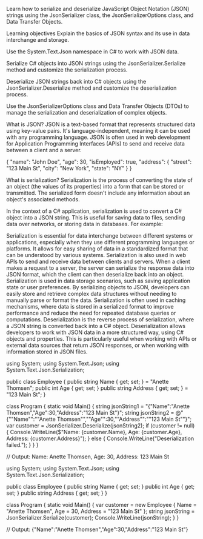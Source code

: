 Learn how to serialize and deserialize JavaScript Object Notation (JSON) strings using the JsonSerializer class, the JsonSerializerOptions class, and Data Transfer Objects.

Learning objectives
Explain the basics of JSON syntax and its use in data interchange and storage.

Use the System.Text.Json namespace in C# to work with JSON data.

Serialize C# objects into JSON strings using the JsonSerializer.Serialize method and customize the serialization process.

Deserialize JSON strings back into C# objects using the JsonSerializer.Deserialize method and customize the deserialization process.

Use the JsonSerializerOptions class and Data Transfer Objects (DTOs) to manage the serialization and deserialization of complex objects.

What is JSON?
JSON is a text-based format that represents structured data using key-value pairs. It's language-independent, meaning it can be used with any programming language. JSON is often used in web development for Application Programming Interfaces (APIs) to send and receive data between a client and a server.

{
  "name": "John Doe",
  "age": 30,
  "isEmployed": true,
  "address": {
    "street": "123 Main St",
    "city": "New York",
    "state": "NY"
  }
}

What is serialization?
Serialization is the process of converting the state of an object (the values of its properties) into a form that can be stored or transmitted. The serialized form doesn't include any information about an object's associated methods.

In the context of a C# application, serialization is used to convert a C# object into a JSON string. This is useful for saving data to files, sending data over networks, or storing data in databases. For example:

Serialization is essential for data interchange between different systems or applications, especially when they use different programming languages or platforms. It allows for easy sharing of data in a standardized format that can be understood by various systems.
Serialization is also used in web APIs to send and receive data between clients and servers. When a client makes a request to a server, the server can serialize the response data into JSON format, which the client can then deserialize back into an object.
Serialization is used in data storage scenarios, such as saving application state or user preferences. By serializing objects to JSON, developers can easily store and retrieve complex data structures without needing to manually parse or format the data.
Serialization is often used in caching mechanisms, where data is stored in a serialized format to improve performance and reduce the need for repeated database queries or computations.
Deserialization is the reverse process of serialization, where a JSON string is converted back into a C# object. Deserialization allows developers to work with JSON data in a more structured way, using C# objects and properties. This is particularly useful when working with APIs or external data sources that return JSON responses, or when working with information stored in JSON files.

using System;
using System.Text.Json;
using System.Text.Json.Serialization;

public class Employee
{
    public string Name { get; set; } = "Anette Thomsen";
    public int Age { get; set; }
    public string Address { get; set; } = "123 Main St";
}

class Program
{
    static void Main()
    {
        string jsonString1 = "{\"Name\":\"Anette Thomsen\",\"Age\":30,\"Address\":\"123 Main St\"}";
        string jsonString2 = @"{""Name"":""Anette Thomsen"",""Age"":30,""Address"":""123 Main St""}";
        var customer = JsonSerializer.Deserialize<Employee>(jsonString2);
        if (customer != null)
        {
            Console.WriteLine($"Name: {customer.Name}, Age: {customer.Age}, Address: {customer.Address}");
        }
        else
        {
            Console.WriteLine("Deserialization failed.");
        }
    }
}

// Output: Name: Anette Thomsen, Age: 30, Address: 123 Main St

using System;
using System.Text.Json;
using System.Text.Json.Serialization;

public class Employee
{
    public string Name { get; set; }
    public int Age { get; set; }
    public string Address { get; set; }
}

class Program
{
    static void Main()
    {
        var customer = new Employee { Name = "Anette Thomsen", Age = 30, Address = "123 Main St" };
        string jsonString = JsonSerializer.Serialize(customer);
        Console.WriteLine(jsonString);
    }
}

// Output: {"Name":"Anette Thomsen","Age":30,"Address":"123 Main St"}